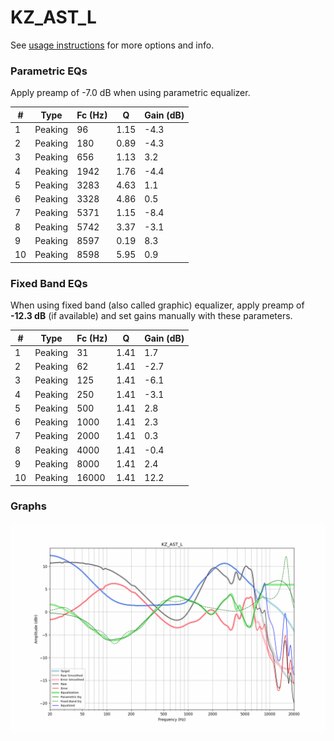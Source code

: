 # KZ_AST_L
See [usage instructions](https://github.com/jaakkopasanen/AutoEq#usage) for more options and info.

### Parametric EQs
Apply preamp of -7.0 dB when using parametric equalizer.

|   # | Type    |   Fc (Hz) |    Q |   Gain (dB) |
|-----|---------|-----------|------|-------------|
|   1 | Peaking |        96 | 1.15 |        -4.3 |
|   2 | Peaking |       180 | 0.89 |        -4.3 |
|   3 | Peaking |       656 | 1.13 |         3.2 |
|   4 | Peaking |      1942 | 1.76 |        -4.4 |
|   5 | Peaking |      3283 | 4.63 |         1.1 |
|   6 | Peaking |      3328 | 4.86 |         0.5 |
|   7 | Peaking |      5371 | 1.15 |        -8.4 |
|   8 | Peaking |      5742 | 3.37 |        -3.1 |
|   9 | Peaking |      8597 | 0.19 |         8.3 |
|  10 | Peaking |      8598 | 5.95 |         0.9 |

### Fixed Band EQs
When using fixed band (also called graphic) equalizer, apply preamp of **-12.3 dB** (if available) and set gains manually with these parameters.

|   # | Type    |   Fc (Hz) |    Q |   Gain (dB) |
|-----|---------|-----------|------|-------------|
|   1 | Peaking |        31 | 1.41 |         1.7 |
|   2 | Peaking |        62 | 1.41 |        -2.7 |
|   3 | Peaking |       125 | 1.41 |        -6.1 |
|   4 | Peaking |       250 | 1.41 |        -3.1 |
|   5 | Peaking |       500 | 1.41 |         2.8 |
|   6 | Peaking |      1000 | 1.41 |         2.3 |
|   7 | Peaking |      2000 | 1.41 |         0.3 |
|   8 | Peaking |      4000 | 1.41 |        -0.4 |
|   9 | Peaking |      8000 | 1.41 |         2.4 |
|  10 | Peaking |     16000 | 1.41 |        12.2 |

### Graphs
![](./KZ_AST_L.png)
